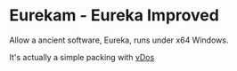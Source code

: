 # Eurekam - Eureka Improved
Allow a ancient software, Eureka, runs under x64 Windows.

It's actually a simple packing with [vDos](https://www.vdos.info/index.html)
